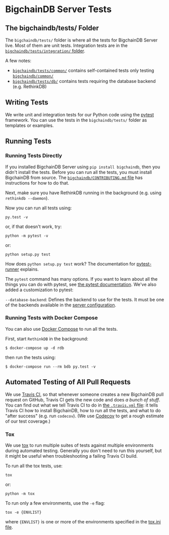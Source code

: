 # BigchainDB Server Tests

## The bigchaindb/tests/ Folder

The `bigchaindb/tests/` folder is where all the tests for BigchainDB Server live. Most of them are unit tests. Integration tests are in the [`bigchaindb/tests/integration/` folder](./integration/).

A few notes:

- [`bigchaindb/tests/common/`](./common/) contains self-contained tests only testing
  [`bigchaindb/common/`](../bigchaindb/common/)
- [`bigchaindb/tests/db/`](./db/) contains tests requiring the database backend (e.g. RethinkDB)


## Writing Tests

We write unit and integration tests for our Python code using the [pytest](http://pytest.org/latest/) framework. You can use the tests in the `bigchaindb/tests/` folder as templates or examples.


## Running Tests

### Running Tests Directly

If you installed BigchainDB Server using `pip install bigchaindb`, then you didn't install the tests. Before you can run all the tests, you must install BigchainDB from source. The [`bigchaindb/CONTRIBUTING.md` file](../CONTRIBUTING.md) has instructions for how to do that.

Next, make sure you have RethinkDB running in the background (e.g. using `rethinkdb --daemon`).

Now you can run all tests using:
```text
py.test -v
```

or, if that doesn't work, try:
```text
python -m pytest -v
```

or:
```text
python setup.py test
```

How does `python setup.py test` work? The documentation for [pytest-runner](https://pypi.python.org/pypi/pytest-runner) explains.

The `pytest` command has many options. If you want to learn about all the things you can do with pytest, see [the pytest documentation](http://pytest.org/latest/). We've also added a customization to pytest:

`--database-backend`: Defines the backend to use for the tests.
It must be one of the backends available in the [server configuration](https://docs.bigchaindb.com/projects/server/en/latest/server-reference/configuration.html).


### Running Tests with Docker Compose

You can also use [Docker Compose](https://docs.docker.com/compose/) to run all the tests.

First, start `RethinkDB` in the background:

```text
$ docker-compose up -d rdb
```

then run the tests using:

```text
$ docker-compose run --rm bdb py.test -v
```


## Automated Testing of All Pull Requests

We use [Travis CI](https://travis-ci.com/), so that whenever someone creates a new BigchainDB pull request on GitHub, Travis CI gets the new code and does _a bunch of stuff_. You can find out what we tell Travis CI to do in [the `.travis.yml` file](.travis.yml): it tells Travis CI how to install BigchainDB, how to run all the tests, and what to do "after success" (e.g. run `codecov`). (We use [Codecov](https://codecov.io/) to get a rough estimate of our test coverage.)


### Tox

We use [tox](https://tox.readthedocs.io/en/latest/) to run multiple suites of tests against multiple environments during automated testing. Generally you don't need to run this yourself, but it might be useful when troubleshooting a failing Travis CI build.

To run all the tox tests, use:
```text
tox
```

or:
```text
python -m tox
```

To run only a few environments, use the `-e` flag:
```text
tox -e {ENVLIST}
```

where `{ENVLIST}` is one or more of the environments specified in the [tox.ini file](../tox.ini).

